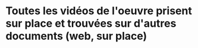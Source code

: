 # Toutes les vidéos de l'oeuvre prisent sur place et trouvées sur d'autres documents (web, sur place)
